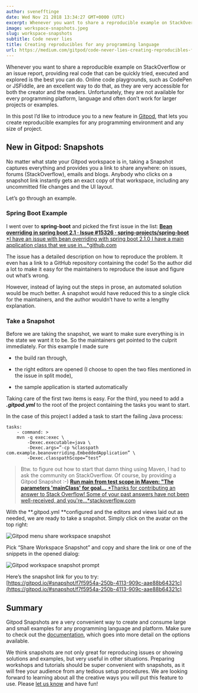 ```yaml
---
author: svenefftinge
date: Wed Nov 21 2018 13:34:27 GMT+0000 (UTC)
excerpt: Whenever you want to share a reproducible example on StackOverflow or an issue report, providing real code that can be quickly tried
image: workspace-snapshots.jpeg
slug: workspace-snapshots
subtitle: Code never lies
title: Creating reproducibles for any programming language
url: https://medium.com/gitpod/code-never-lies-creating-reproducibles-for-any-programming-language-7946021a68f2
---
```


Whenever you want to share a reproducible example on StackOverflow or an issue report, providing real code that can be quickly tried, executed and explored is the best you can do. Online code playgrounds, such as CodePen or JSFiddle, are an excellent way to do that, as they are very accessible for both the creator and the readers. Unfortunately, they are not available for every programming platform, language and often don’t work for larger projects or examples.

In this post I’d like to introduce you to a new feature in [Gitpod](https://gitpod.io), that lets you create reproducible examples for any programming environment and any size of project.

## New in Gitpod: Snapshots

No matter what state your Gitpod workspace is in, taking a Snapshot captures everything and provides you a link to share anywhere: on issues, forums (StackOverflow), emails and blogs. Anybody who clicks on a snapshot link instantly gets an exact copy of that workspace, including any uncommitted file changes and the UI layout.

Let’s go through an example.

### Spring Boot Example

I went over to **spring-boot** and picked the first issue in the list:
[**Bean overriding in spring boot 2.1 · Issue #15326 · spring-projects/spring-boot**
*I have an issue with bean overriding with spring boot 2.1.0 I have a main application class that we use in…*github.com](https://github.com/spring-projects/spring-boot/issues/15326)

The issue has a detailed description on how to reproduce the problem. It even has a link to a GitHub repository containing the code! So the author did a lot to make it easy for the maintainers to reproduce the issue and figure out what’s wrong.

However, instead of laying out the steps in prose, an automated solution would be much better. A snapshot would have reduced this to a single click for the maintainers, and the author wouldn’t have to write a lengthy explanation.

### Take a Snapshot

Before we are taking the snapshot, we want to make sure everything is in the state we want it to be. So the maintainers get pointed to the culprit immediately. For this example I made sure

- the build ran through,

- the right editors are opened
  (I choose to open the two files mentioned in the issue in split mode),

- the sample application is started automatically

Taking care of the first two items is easy. For the third, you need to add a **_.gitpod.yml_** to the root of the project containing the tasks you want to start.

In the case of this project I added a task to start the failing Java process:

```
tasks:
    - command: >
    mvn -q exec:exec \
        -Dexec.executable=java \
        -Dexec.args=”-cp %classpath com.example.beanoverriding.EmbeddedApplication” \
        -Dexec.classpathScope=”test”
```

> Btw. to figure out how to start that damn thing using Maven, I had to ask the community on StackOverflow. Of course, by providing a Gitpod Snapshot :-)
> [**Run main from test scope in Maven: "The parameters 'mainClass' for goal…**
> *Thanks for contributing an answer to Stack Overflow! Some of your past answers have not been well-received, and you're…*stackoverflow.com](https://stackoverflow.com/questions/53536751/run-main-from-test-scope-in-maven-the-parameters-mainclass-for-goal-org-code)

With the **.gitpod.yml **configured and the editors and views laid out as needed, we are ready to take a snapshot. Simply click on the avatar on the top right:

![Gitpod menu share workspace snapshot](https://cdn-images-1.medium.com/max/2212/1*nOXkwor5kPsdJb-o2oHy4w.png)

Pick “Share Workspace Snapshot” and copy and share the link or one of the snippets in the opened dialog:

![Gitpod workspace snapshot prompt](https://cdn-images-1.medium.com/max/4348/1*2aDOY4sHSyefz2uepzGskw.png)

Here’s the snapshot link for you to try:
[https://gitpod.io/#snapshot/f7f5954a-250b-4113-909c-aae88b64321c](https://gitpod.io/#snapshot/f7f5954a-250b-4113-909c-aae88b64321c)

## Summary

Gitpod Snapshots are a very convenient way to create and consume large and small examples for any programming language and platform. Make sure to check out the [documentation](https://docs.gitpod.io), which goes into more detail on the options available.

We think snapshots are not only great for reproducing issues or showing solutions and examples, but very useful in other situations. Preparing workshops and tutorials should be super convenient with snapshots, as it will free your audience from any tedious setup procedures. We are looking forward to learning about all the creative ways you will put this feature to use. Please [let us know](https://github.com/gitpod-io/gitpod) and have fun!
